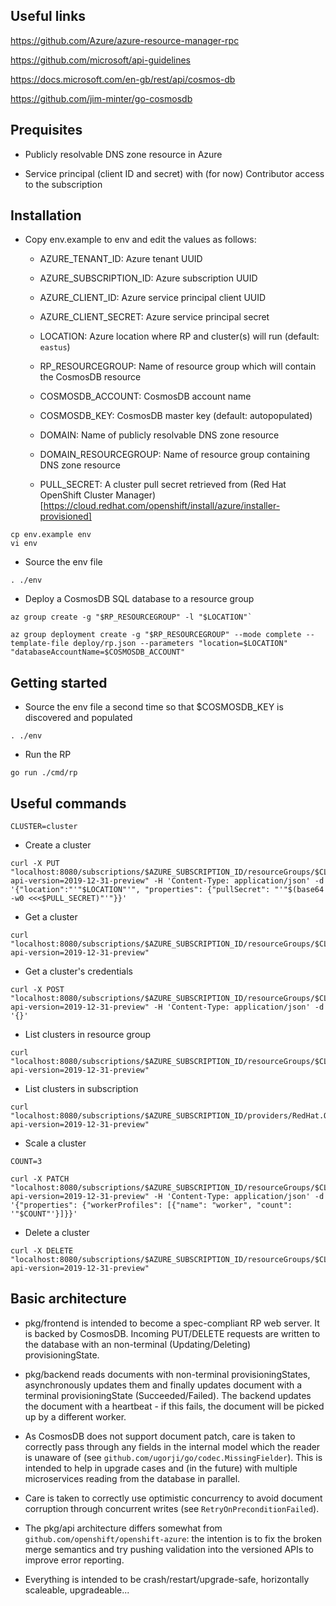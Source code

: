 ## Useful links

https://github.com/Azure/azure-resource-manager-rpc

https://github.com/microsoft/api-guidelines

https://docs.microsoft.com/en-gb/rest/api/cosmos-db

https://github.com/jim-minter/go-cosmosdb

## Prequisites

* Publicly resolvable DNS zone resource in Azure

* Service principal (client ID and secret) with (for now) Contributor access to
  the subscription

## Installation

* Copy env.example to env and edit the values as follows:

  * AZURE_TENANT_ID:       Azure tenant UUID
  * AZURE_SUBSCRIPTION_ID: Azure subscription UUID
  * AZURE_CLIENT_ID:       Azure service principal client UUID
  * AZURE_CLIENT_SECRET:   Azure service principal secret

  * LOCATION:              Azure location where RP and cluster(s) will run (default: `eastus`)

  * RP_RESOURCEGROUP:      Name of resource group which will contain the CosmosDB resource
  * COSMOSDB_ACCOUNT:      CosmosDB account name
  * COSMOSDB_KEY:          CosmosDB master key (default: autopopulated)

  * DOMAIN:                Name of publicly resolvable DNS zone resource
  * DOMAIN_RESOURCEGROUP:  Name of resource group containing DNS zone resource

  * PULL_SECRET:           A cluster pull secret retrieved from (Red Hat OpenShift Cluster Manager)[https://cloud.redhat.com/openshift/install/azure/installer-provisioned]

```
cp env.example env
vi env
```

* Source the env file

```
. ./env
```

* Deploy a CosmosDB SQL database to a resource group

```
az group create -g "$RP_RESOURCEGROUP" -l "$LOCATION"`

az group deployment create -g "$RP_RESOURCEGROUP" --mode complete --template-file deploy/rp.json --parameters "location=$LOCATION" "databaseAccountName=$COSMOSDB_ACCOUNT"
```

## Getting started

* Source the env file a second time so that $COSMOSDB_KEY is discovered and
  populated

```
. ./env
```

* Run the RP

```
go run ./cmd/rp
```

## Useful commands

```
CLUSTER=cluster
```

* Create a cluster

```
curl -X PUT "localhost:8080/subscriptions/$AZURE_SUBSCRIPTION_ID/resourceGroups/$CLUSTER/providers/RedHat.OpenShift/OpenShiftClusters/$CLUSTER?api-version=2019-12-31-preview" -H 'Content-Type: application/json' -d '{"location":"'"$LOCATION"'", "properties": {"pullSecret": "'"$(base64 -w0 <<<$PULL_SECRET)"'"}}'
```

* Get a cluster

```
curl "localhost:8080/subscriptions/$AZURE_SUBSCRIPTION_ID/resourceGroups/$CLUSTER/providers/RedHat.OpenShift/OpenShiftClusters/$CLUSTER?api-version=2019-12-31-preview"
```

* Get a cluster's credentials

```
curl -X POST "localhost:8080/subscriptions/$AZURE_SUBSCRIPTION_ID/resourceGroups/$CLUSTER/providers/RedHat.OpenShift/OpenShiftClusters/$CLUSTER/credentials?api-version=2019-12-31-preview" -H 'Content-Type: application/json' -d '{}'
```

* List clusters in resource group

```
curl "localhost:8080/subscriptions/$AZURE_SUBSCRIPTION_ID/resourceGroups/$CLUSTER/providers/RedHat.OpenShift/OpenShiftClusters?api-version=2019-12-31-preview"
```

* List clusters in subscription

```
curl "localhost:8080/subscriptions/$AZURE_SUBSCRIPTION_ID/providers/RedHat.OpenShift/OpenShiftClusters?api-version=2019-12-31-preview"
```

* Scale a cluster

```
COUNT=3

curl -X PATCH "localhost:8080/subscriptions/$AZURE_SUBSCRIPTION_ID/resourceGroups/$CLUSTER/providers/RedHat.OpenShift/OpenShiftClusters/$CLUSTER?api-version=2019-12-31-preview" -H 'Content-Type: application/json' -d '{"properties": {"workerProfiles": [{"name": "worker", "count": '"$COUNT"'}]}}'
```

* Delete a cluster

```
curl -X DELETE "localhost:8080/subscriptions/$AZURE_SUBSCRIPTION_ID/resourceGroups/$CLUSTER/providers/RedHat.OpenShift/OpenShiftClusters/$CLUSTER?api-version=2019-12-31-preview"
```

## Basic architecture

* pkg/frontend is intended to become a spec-compliant RP web server.  It is
  backed by CosmosDB.  Incoming PUT/DELETE requests are written to the database
  with an non-terminal (Updating/Deleting) provisioningState.

* pkg/backend reads documents with non-terminal provisioningStates,
  asynchronously updates them and finally updates document with a terminal
  provisioningState (Succeeded/Failed).  The backend updates the document with a
  heartbeat - if this fails, the document will be picked up by a different
  worker.

* As CosmosDB does not support document patch, care is taken to correctly pass
  through any fields in the internal model which the reader is unaware of (see
  `github.com/ugorji/go/codec.MissingFielder`).  This is intended to help in
  upgrade cases and (in the future) with multiple microservices reading from the
  database in parallel.

* Care is taken to correctly use optimistic concurrency to avoid document
  corruption through concurrent writes (see `RetryOnPreconditionFailed`).

* The pkg/api architecture differs somewhat from
  `github.com/openshift/openshift-azure`: the intention is to fix the broken
  merge semantics and try pushing validation into the versioned APIs to improve
  error reporting.

* Everything is intended to be crash/restart/upgrade-safe, horizontally
  scaleable, upgradeable...
